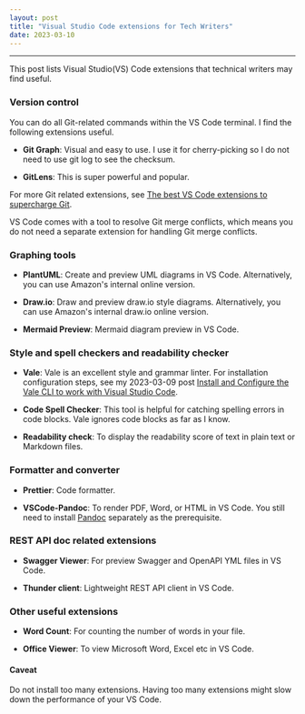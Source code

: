 ```yaml
---
layout: post
title: "Visual Studio Code extensions for Tech Writers"
date: 2023-03-10
---
```


---

This post lists Visual Studio(VS) Code extensions that technical writers may find useful. 

### Version control

You can do all Git-related commands within the VS Code terminal. I find the following extensions useful.

* **Git Graph**: Visual and easy to use. I use it for cherry-picking so I do not need to use git log to see the checksum.

* **GitLens**: This is super powerful and popular.

For more Git related extensions, see [The best VS Code extensions to supercharge Git](https://dev.to/jamieswift90/the-best-vs-code-extensions-to-supercharge-git-yes-there-s-more-than-gitlens-4588).

VS Code comes with a tool to resolve Git merge conflicts, which means you do not need a separate extension for handling Git merge conflicts.

### Graphing tools

* **PlantUML**: Create and preview UML diagrams in VS Code. Alternatively, you can use Amazon's internal online version.

* **Draw.io**: Draw and preview draw.io style diagrams. Alternatively, you can use Amazon's internal draw.io online version.
  
* **Mermaid Preview**: Mermaid diagram preview in VS Code.
  
### Style and spell checkers and readability checker

* **Vale**: Vale is an excellent style and grammar linter. For installation configuration steps, see my 2023-03-09 post [Install and Configure the Vale CLI to work with Visual Studio Code](https://taolicd.github.io/2023/03/09/configure-vale-for-VSCode.html).
  
* **Code Spell Checker**: This tool is helpful for catching spelling errors in code blocks. Vale ignores code blocks as far as I know.

* **Readability check**: To display the readability score of text in plain text or Markdown files.

### Formatter and converter 
  
* **Prettier**: Code formatter.
  
* **VSCode-Pandoc**: To render PDF, Word, or HTML in VS Code. You still need to install [Pandoc](https://pandoc.org/installing.html) separately as the prerequisite.

### REST API doc related extensions

* **Swagger Viewer**: For preview Swagger and OpenAPI YML files in VS Code.
  
* **Thunder client**: Lightweight REST API client in VS Code. 
### Other useful extensions

* **Word Count**: For counting the number of words in your file.
  
* **Office Viewer**: To view Microsoft Word, Excel etc in VS Code.


  

#### Caveat
Do not install too many extensions. Having too many extensions might slow down the performance of your VS Code. 